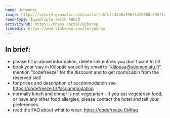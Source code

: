 ```yaml
---
name: Johannes
image: https://secure.gravatar.com/avatar/a6fbff43b0a1963f420868c09df1a765?size=400
room-type: [quadruple (with TBD)]
activityPub: https://chaos.social/@jbarop
linkedin: https://www.linkedin.com/in/jbarop
---
```


## In brief:

- please fill in above information, delete link entries you don't want to fill
- book your stay in Kiilopää youself by email to “kiilopaa@suomenlatu.fi”, mention “codefreeze” for the discount and to get room/cabin from the reserved slot!
- for prices and description of accommodation see https://codefreeze.fi/#accommodation
- normally lunch and dinner is not vegetarian - if you eat vegetarian food, or have any other food allergies, please contact the hotel and tell your preferences.
- read the FAQ about what to wear: https://codefreeze.fi/#faq
